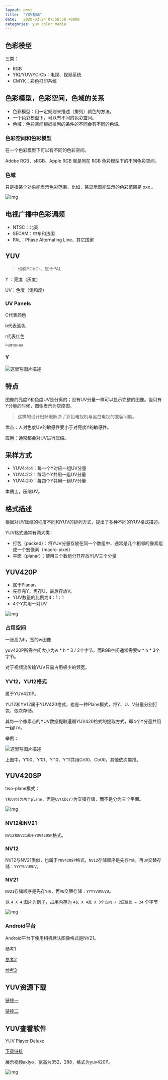 ```yaml
---
layout: post
title:  "YUV基础"
date:   2020-03-24 07:58:58 +0800
categories: yuv color media
---
```




## 色彩模型

三类：

- RGB
- YIQ/YUV/YCrCb：电视、视频系统
- CMYK：彩色打印系统



## 色彩模型，色彩空间，色域的关系



- 色彩模型：用一定规则来描述（排列）颜色的方法。
- 一个色彩模型下，可以有不同的色彩空间。
- 色域：色彩空间根据排列的条件的不同会有不同的色域。



### 色彩空间和色彩模型

在一个色彩模型下可以有不同的色彩空间。

Adobe RGB、sRGB、Apple RGB 就是同在 RGB 色彩模型下的不同色彩空间。



### 色域

只是指某个对象能表示色彩范围。比如，某显示器能显示的色彩范围是 xxx 。



![img](https://pic1.zhimg.com/80/v2-9bdb22610e74b1b4484bf5e9368d269c_1440w.jpg)









## 电视广播中色彩调频

- NTSC：北美
- SECAM：中东和法国
- PAL：Phase Alternating Line，其它国家



## YUV

> 也称YCbCr，属于PAL



Y ：亮度（灰度）

UV：色度（饱和度）



### UV Panels



C代表颜色

b代表蓝色

r代表红色



<img src="https://img-blog.csdn.net/2018060814490518?watermark/2/text/aHR0cHM6Ly9ibG9nLmNzZG4ubmV0L2FzYWhpbm9rYXdh/font/5a6L5L2T/fontsize/400/fill/I0JBQkFCMA==/dissolve/70" alt="这里写图片描述" style="zoom: 50%;" />



### Y

![这里写图片描述](https://img-blog.csdn.net/20180608145023493?watermark/2/text/aHR0cHM6Ly9ibG9nLmNzZG4ubmV0L2FzYWhpbm9rYXdh/font/5a6L5L2T/fontsize/400/fill/I0JBQkFCMA==/dissolve/70)





## 特点

图像的亮度Y和色度UV是分离的；没有UV分量一样可以显示完整的图像。当只有Y分量的时候，图像表示为灰度图。

> 这样的设计很好地解决了彩色电视机与黑白电视的兼容问题。

优点：人对色度UV的敏感性要小于对亮度Y的敏感性。

应用：通常都会对UV进行压缩。



## 采样方式

- YUV4:4:4：每一个Y对应一组UV分量
- YUV4:2:2：每两个Y共用一组UV分量
- YUV4:2:0：每四个Y共用一组UV分量

本质上，压缩UV。



## 格式描述

根据对UV压缩的程度不同和YUV的排列方式，提出了多种不同的YUV格式描述。

YUV格式通常有两大类：

- 打包（packed）：将YUV分量存放在同一个数组中，通常是几个相邻的像素组成一个宏像素（macro-pixel）
- 平面（planar）：使用三个数组分开存放YUV三个分量



## YUV420P

- 属于Planar。
- 先存完Y，再存U，最后存放V。
- YUV数量的比例为4：1：1
- 4个Y共用一对UV





![img](https://img-blog.csdnimg.cn/20181211162041493.jpeg?x-oss-process=image/watermark,type_ZmFuZ3poZW5naGVpdGk,shadow_10,text_aHR0cHM6Ly9ibG9nLmNzZG4ubmV0L0x1b2hlbllK,size_16,color_FFFFFF,t_70)



### 占用空间

一张高为h，宽的w图像

yuv420P所需空间大小为w * h * 3 / 2个字节，而RGB空间通常需要w * h * 3个字节。

对于视频流传输YUV只需占用极少的频宽。



### YV12，YU12格式

属于YUV420P。

YU12和YV12属于YUV420格式，也是一种Plane模式，将Y、U、V分量分别打包，依次存储。

其每一个像素点的YUV数据提取遵循YUV420格式的提取方式，即4个Y分量共用一组UV。

举例：

![这里写图片描述](https://img-blog.csdn.net/20180608152814304?watermark/2/text/aHR0cHM6Ly9ibG9nLmNzZG4ubmV0L2FzYWhpbm9rYXdh/font/5a6L5L2T/fontsize/400/fill/I0JBQkFCMA==/dissolve/70)

上图中，Y’00、Y’01、Y’10、Y’11共用Cr00、Cb00，其他依次类推。



## YUV420SP

two-plane模式：

`Y和UV分为两个plane`，但是`UV(CbCr)`为交错存储，而不是分为三个平面。

![img](https://img-blog.csdnimg.cn/201811192258324.png)





### NV12和NV21

`NV12和NV21属于YUV420SP`格式。



### NV12

NV12与NV21类似，也属于`YUV420SP`格式，`NV12`存储顺序是先存`Y值`，再`UV`交替存储：`YYYYUVUVUV`。



### NV21

`NV21`存储顺序是先存`Y值`，再`VU`交替存储：`YYYYVUVUVU`。

以 `4 X 4` 图片为例子，占用内存为 `4长 X 4宽 X 3个方向 / 2压缩比 = 24` 个字节



![img](https://img-blog.csdnimg.cn/20181119235116552.png)







### Android平台

Android平台下使用相机默认图像格式是NV21。





[参考1](https://blog.csdn.net/asahinokawa/article/details/80596655)

[参考2](https://rumenz.com/rumenbiji/ffmpeg-avframe-yuv420p.html)

[参考3](https://blog.csdn.net/asahinokawa/article/details/80596655)



## YUV资源下载

[链接一](http://trace.kom.aau.dk/yuv/index.html)

[链接二](https://media.xiph.org/video/derf/)



## YUV查看软件



YUV Player Deluxe 

[下载链接](https://yuv-player-deluxe.software.informer.com/download/)



展示视频akiyo，宽高为352，288，格式为yuv420P。

![img](https://img-blog.csdnimg.cn/20181211162041339.jpeg?x-oss-process=image/watermark,type_ZmFuZ3poZW5naGVpdGk,shadow_10,text_aHR0cHM6Ly9ibG9nLmNzZG4ubmV0L0x1b2hlbllK,size_16,color_FFFFFF,t_70)

